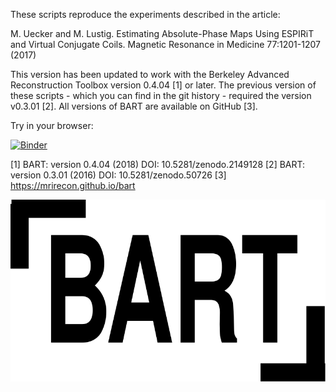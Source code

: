 

These scripts reproduce the experiments described in the article:

M. Uecker and M. Lustig. Estimating Absolute-Phase Maps
Using ESPIRiT and Virtual Conjugate Coils.
Magnetic Resonance in Medicine 77:1201-1207 (2017)


This version has been updated to work with the Berkeley
Advanced Reconstruction Toolbox version 0.4.04 [1] or later.
The previous version of these scripts  - which you can find
in the git history - required the version v0.3.01 [2].
All versions of BART are available on GitHub [3].


Try in your browser:

[![Binder](https://mybinder.org/badge_logo.svg)](https://mybinder.org/v2/gh/mrirecon/vcc-espirit/master?filepath=run.ipynb)





[1] BART: version 0.4.04 (2018) DOI: 10.5281/zenodo.2149128
[2] BART: version 0.3.01 (2016) DOI: 10.5281/zenodo.50726
[3] https://mrirecon.github.io/bart


[![BART](./bart.svg)](https://mrirecon.github.io/bart)

